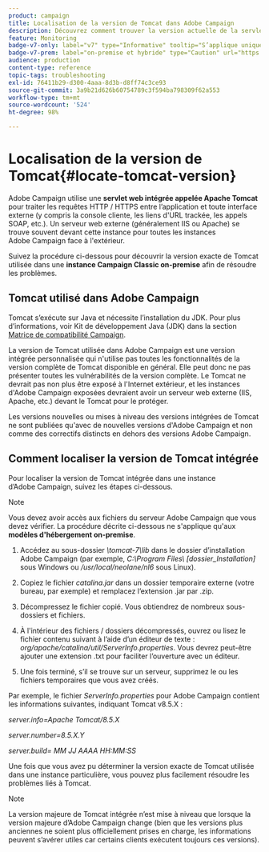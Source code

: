 ```yaml
---
product: campaign
title: Localisation de la version de Tomcat dans Adobe Campaign
description: Découvrez comment trouver la version actuelle de la servlet web Tomcat intégrée utilisée dans une instance d’Adobe Campaign
feature: Monitoring
badge-v7-only: label="v7" type="Informative" tooltip="S’applique uniquement à Campaign Classic v7"
badge-v7-prem: label="on-premise et hybride" type="Caution" url="https://experienceleague.adobe.com/docs/campaign-classic/using/installing-campaign-classic/architecture-and-hosting-models/hosting-models-lp/hosting-models.html?lang=fr" tooltip="S’applique uniquement aux déploiements on-premise et hybrides"
audience: production
content-type: reference
topic-tags: troubleshooting
exl-id: 76411b29-d300-4aaa-8d3b-d8ff74c3ce93
source-git-commit: 3a9b21d626b60754789c3f594ba798309f62a553
workflow-type: tm+mt
source-wordcount: '524'
ht-degree: 98%

---
```


# Localisation de la version de Tomcat{#locate-tomcat-version}



Adobe Campaign utilise une **servlet web intégrée appelée Apache Tomcat** pour traiter les requêtes HTTP / HTTPS entre l’application et toute interface externe (y compris la console cliente, les liens d&#39;URL trackée, les appels SOAP, etc.). Un serveur web externe (généralement IIS ou Apache) se trouve souvent devant cette instance pour toutes les instances Adobe Campaign face à l&#39;extérieur.

Suivez la procédure ci-dessous pour découvrir la version exacte de Tomcat utilisée dans une **instance Campaign Classic on-premise** afin de résoudre les problèmes.

## Tomcat utilisé dans Adobe Campaign

Tomcat s’exécute sur Java et nécessite l’installation du JDK. Pour plus d’informations, voir Kit de développement Java (JDK) dans la section [Matrice de compatibilité Campaign](../../rn/using/compatibility-matrix.md).

La version de Tomcat utilisée dans Adobe Campaign est une version intégrée personnalisée qui n&#39;utilise pas toutes les fonctionnalités de la version complète de Tomcat disponible en général. Elle peut donc ne pas présenter toutes les vulnérabilités de la version complète. Le Tomcat ne devrait pas non plus être exposé à l&#39;Internet extérieur, et les instances d&#39;Adobe Campaign exposées devraient avoir un serveur web externe (IIS, Apache, etc.) devant le Tomcat pour le protéger.

Les versions nouvelles ou mises à niveau des versions intégrées de Tomcat ne sont publiées qu&#39;avec de nouvelles versions d&#39;Adobe Campaign et non comme des correctifs distincts en dehors des versions Adobe Campaign.

## Comment localiser la version de Tomcat intégrée

Pour localiser la version de Tomcat intégrée dans une instance d’Adobe Campaign, suivez les étapes ci-dessous.

>[!NOTE]
>
>Vous devez avoir accès aux fichiers du serveur Adobe Campaign que vous devez vérifier. La procédure décrite ci-dessous ne s&#39;applique qu&#39;aux **modèles d&#39;hébergement on-premise**.

1. Accédez au sous-dossier *\tomcat-7\lib* dans le dossier d’installation Adobe Campaign (par exemple, *C:\Program Files\ [dossier_Installation]* sous Windows ou */usr/local/neolane/nl6* sous Linux).

1. Copiez le fichier *catalina.jar* dans un dossier temporaire externe (votre bureau, par exemple) et remplacez l’extension .jar par .zip.

1. Décompressez le fichier copié. Vous obtiendrez de nombreux sous-dossiers et fichiers.

1. À l&#39;intérieur des fichiers / dossiers décompressés, ouvrez ou lisez le fichier contenu suivant à l’aide d’un éditeur de texte : *org/apache/catalina/util/ServerInfo.properties*. Vous devrez peut-être ajouter une extension .txt pour faciliter l’ouverture avec un éditeur.

1. Une fois terminé, s’il se trouve sur un serveur, supprimez le ou les fichiers temporaires que vous avez créés.

Par exemple, le fichier *ServerInfo.properties* pour Adobe Campaign contient les informations suivantes, indiquant Tomcat v8.5.X :

*server.info=Apache Tomcat/8.5.X*

*server.number=8.5.X.Y*

*server.build= MM JJ AAAA HH:MM:SS*

Une fois que vous avez pu déterminer la version exacte de Tomcat utilisée dans une instance particulière, vous pouvez plus facilement résoudre les problèmes liés à Tomcat.

>[!NOTE]
>
>La version majeure de Tomcat intégrée n’est mise à niveau que lorsque la version majeure d’Adobe Campaign change (bien que les versions plus anciennes ne soient plus officiellement prises en charge, les informations peuvent s’avérer utiles car certains clients exécutent toujours ces versions).
>

